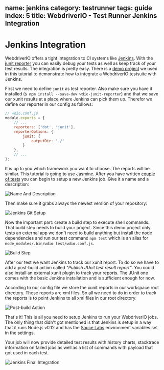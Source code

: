 name: jenkins
category: testrunner
tags: guide
index: 5
title: WebdriverIO - Test Runner Jenkins Integration
---

Jenkins Integration
===================

WebdriverIO offers a tight integration to CI systems like [Jenkins](https://jenkins-ci.org/). With the [junit reporter](https://github.com/webdriverio/wdio-junit-reporter) you can easily debug your tests as well as keep track of your test results. The integration is pretty easy. There is a [demo project](https://github.com/christian-bromann/wdio-demo) we used in this tutorial to demonstrate how to integrate a WebdriverIO testsuite with Jenkins.

First we need to define `junit` as test reporter. Also make sure you have it installed (`$ npm install --save-dev wdio-junit-reporter`) and that we save our xunit results at a place where Jenkins can pick them up. Therefor we define our reporter in our config as follows:

```js
// wdio.conf.js
module.exports = {
    // ...
    reporters: ['dot', 'junit'],
    reporterOptions: {
        junit: {
            outputDir: './'
        }
    },
    // ...
};
```

It is up to you which framework you want to choose. The reports will be similar. This tutorial is going to use Jasmine. After you have written [couple of tests](https://github.com/christian-bromann/wdio-demo/tree/master/test/specs) you can begin to setup a new Jenkins job. Give it a name and a description:

![Name And Description](/images/jenkins-jobname.png "Name And Description")

Then make sure it grabs always the newest version of your repository:

![Jenkins Git Setup](/images/jenkins-gitsetup.png "Jenkins Git Setup")

Now the important part: create a build step to execute shell commands. That build step needs to build your project. Since this demo project only tests an external app we don't need to build anything but install the node dependencies and run our test command `npm test` which is an alias for `node_modules/.bin/wdio test/wdio.conf.js`.

![Build Step](/images/jenkins-runjob.png "Build Step")

After our test we want Jenkins to track our xunit report. To do so we have to add a post-build action called _"Publish JUnit test result report"_. You could also install an external xunit plugin to track your reports. The JUnit one comes with the basic Jenkins installation and is sufficient enough for now.

According to our config file we store the xunit reports in our workspace root directory. These reports are xml files. So all we need to do in order to track the reports is to point Jenkins to all xml files in our root directory:

![Post-build Action](/images/jenkins-postjob.png "Post-build Action")

That's it! This is all you need to setup Jenkins to run your WebdriverIO jobs. The only thing that didn't got mentioned is that Jenkins is setup in a way that it runs Node.js v0.12 and has the [Sauce Labs](https://saucelabs.com/) environment variables set in the settings.

Your job will now provide detailed test results with history charts, stacktrace information on failed jobs as well as a list of commands with payload that got used in each test.

![Jenkins Final Integration](/images/jenkins-final.png "Jenkins Final Integration")
